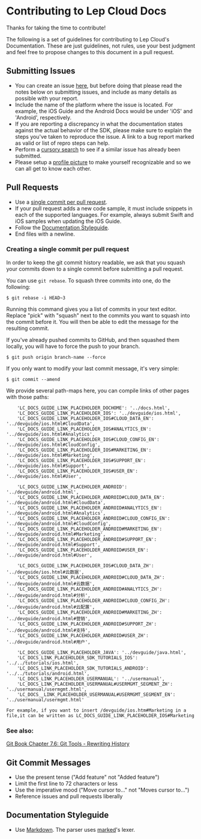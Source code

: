 # Contributing to Lep Cloud Docs

Thanks for taking the time to contribute!

The following is a set of guidelines for contributing to Lep Cloud's Documentation. These are just guidelines, not rules, use your best judgment and feel free to propose changes to this document in a pull request.

## Submitting Issues

- You can create an issue [here](https://github.com/LeapAppServices/LAS-Docs/issues/new), but before doing that please read the notes below on submitting issues, and include as many details as possible with your report.
- Include the name of the platform where the issue is located. For example, the iOS Guide and the Android Docs would be under 'iOS' and 'Android', respectively.
- If you are reporting a discrepancy in what the documentation states against the actual behavior of the SDK, please make sure to explain the steps you've taken to reproduce the issue. A link to a bug report marked as valid or list of repro steps can help.
- Perform a [cursory search](https://github.com/issues?q=+is%3Aissue+user%3ALeapAppServices) to see if a similar issue has already been submitted.
- Please setup a [profile picture](https://help.github.com/articles/how-do-i-set-up-my-profile-picture) to make yourself recognizable and so we can all get to know each other.

## Pull Requests

- Use a [single commit per pull request](#creating-a-single-commit-per-pull-request).
- If your pull request adds a new code sample, it must include snippets in each of the supported languages. For example, always submit Swift and iOS samples when updating the iOS Guide.
- Follow the [Documentation Styleguide](#documentation-styleguide).
- End files with a newline.

### Creating a single commit per pull request

In order to keep the git commit history readable, we ask that you squash your commits down to a single commit before submitting a pull request.

You can use `git rebase`. To squash three commits into one, do the following:

    $ git rebase -i HEAD~3

Running this command gives you a list of commits in your text editor. Replace "pick" with "squash" next to the commits you want to squash into the commit before it. You will then be able to edit the message for the resulting commit.

If you've already pushed commits to GitHub, and then squashed them locally, you will have to force the push to your branch.

    $ git push origin branch-name --force

If you only want to modify your last commit message, it's very simple:

    $ git commit --amend

We provide several path-maps here, you can compile links of other pages with those paths:

        'LC_DOCS_GUIDE_LINK_PLACEHOLDER_DOCHOME': '../docs.html',
        'LC_DOCS_GUIDE_LINK_PLACEHOLDER_IOS': '../devguide/ios.html',
        'LC_DOCS_GUIDE_LINK_PLACEHOLDER_IOS#CLOUD_DATA_EN': '../devguide/ios.html#CloudData',
        'LC_DOCS_GUIDE_LINK_PLACEHOLDER_IOS#ANALYTICS_EN': '../devguide/ios.html#Analytics',
        'LC_DOCS_GUIDE_LINK_PLACEHOLDER_IOS#CLOUD_CONFIG_EN': '../devguide/ios.html#CloudConfig',
        'LC_DOCS_GUIDE_LINK_PLACEHOLDER_IOS#MARKETING_EN': '../devguide/ios.html#Marketing',
        'LC_DOCS_GUIDE_LINK_PLACEHOLDER_IOS#SUPPORT_EN': '../devguide/ios.html#Support',
        'LC_DOCS_GUIDE_LINK_PLACEHOLDER_IOS#USER_EN': '../devguide/ios.html#User',

        'LC_DOCS_GUIDE_LINK_PLACEHOLDER_ANDROID': '../devguide/android.html',
        'LC_DOCS_GUIDE_LINK_PLACEHOLDER_ANDROID#CLOUD_DATA_EN': '../devguide/android.html#CloudData',
        'LC_DOCS_GUIDE_LINK_PLACEHOLDER_ANDROID#ANALYTICS_EN': '../devguide/android.html#Analytics',
        'LC_DOCS_GUIDE_LINK_PLACEHOLDER_ANDROID#CLOUD_CONFIG_EN': '../devguide/android.html#CloudConfig',
        'LC_DOCS_GUIDE_LINK_PLACEHOLDER_ANDROID#MARKETING_EN': '../devguide/android.html#Marketing',
        'LC_DOCS_GUIDE_LINK_PLACEHOLDER_ANDROID#SUPPORT_EN': '../devguide/android.html#Support',
        'LC_DOCS_GUIDE_LINK_PLACEHOLDER_ANDROID#USER_EN': '../devguide/android.html#User',

        'LC_DOCS_GUIDE_LINK_PLACEHOLDER_IOS#CLOUD_DATA_ZH': '../devguide/ios.html#云数据',
        'LC_DOCS_GUIDE_LINK_PLACEHOLDER_ANDROID#CLOUD_DATA_ZH': '../devguide/android.html#云数据',
        'LC_DOCS_GUIDE_LINK_PLACEHOLDER_ANDROID#ANALYTICS_ZH': '../devguide/android.html#分析',
        'LC_DOCS_GUIDE_LINK_PLACEHOLDER_ANDROID#CLOUD_CONFIG_ZH': '../devguide/android.html#云配置',
        'LC_DOCS_GUIDE_LINK_PLACEHOLDER_ANDROID#MARKETING_ZH': '../devguide/android.html#营销',
        'LC_DOCS_GUIDE_LINK_PLACEHOLDER_ANDROID#SUPPORT_ZH': '../devguide/android.html#支持',
        'LC_DOCS_GUIDE_LINK_PLACEHOLDER_ANDROID#USER_ZH': '../devguide/android.html#用户',

        'LC_DOCS_GUIDE_LINK_PLACEHOLDER_JAVA': '../devguide/java.html',
        'LC_DOCS_LINK_PLACEHOLDER_SDK_TUTORIALS_IOS': '../../tutorials/ios.html',
        'LC_DOCS_LINK_PLACEHOLDER_SDK_TUTORIALS_ANDROID': '../../tutorials/android.html',
        'LC_DOCS_LINK_PLACEHOLDER_USERMANUAL': '../usermanual',
        'LC_DOCS_LINK_PLACEHOLDER_USERMANUAL#USERMGMT_SEGMENT_ZH': '../usermanual/usermgmt.html',
        'LC_DOCS__LINK_PLACEHOLDER_USERMANUAL#USERMGMT_SEGMENT_EN': '../usermanual/usermgmt.html'
        
    For example, if you want to insert /devguide/ios.htm#Marketing in a file,it can be written as LC_DOCS_GUIDE_LINK_PLACEHOLDER_IOS#Marketing

### See also:
[Git Book Chapter 7.6: Git Tools - Rewriting History](http://git-scm.com/book/en/v2/Git-Tools-Rewriting-History)

## Git Commit Messages

- Use the present tense ("Add feature" not "Added feature")
- Limit the first line to 72 characters or less
- Use the imperative mood ("Move cursor to..." not "Moves cursor to...")
- Reference issues and pull requests liberally

## Documentation Styleguide

- Use [Markdown](https://daringfireball.net/projects/markdown). The parser uses [marked](https://github.com/chjj/marked)'s lexer.

